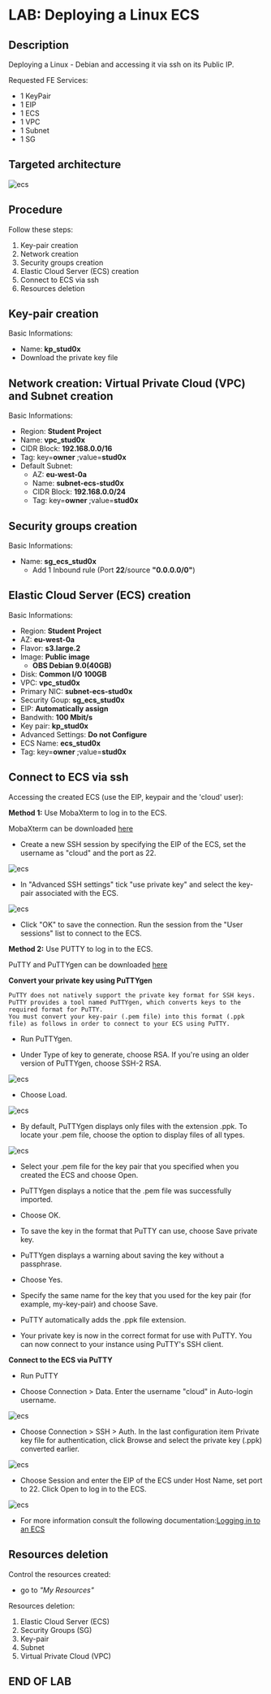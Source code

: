 # LAB: Deploying a Linux ECS

## Description

Deploying a Linux - Debian and accessing it via ssh on its Public IP.

Requested FE Services:
* 1 KeyPair
* 1 EIP
* 1 ECS
* 1 VPC
* 1 Subnet
* 1 SG

## Targeted architecture 
![ecs](images/ecs_lin.png)

## Procedure

Follow these steps:
1. Key-pair creation
2. Network creation
3. Security groups creation
4. Elastic Cloud Server (ECS) creation
5. Connect to ECS via ssh
6. Resources deletion
 

## Key-pair creation

Basic Informations:
* Name: **kp_stud0x**
* Download the private key file

## Network creation: Virtual Private Cloud (VPC) and Subnet creation 

Basic Informations:
* Region: **Student Project**
* Name: **vpc_stud0x**
* CIDR Block: **192.168.0.0/16**
* Tag: key=**owner** ;value=**stud0x**
* Default Subnet: 
  * AZ: **eu-west-0a**
  * Name: **subnet-ecs-stud0x**
  * CIDR Block: **192.168.0.0/24**
  * Tag: key=**owner** ;value=**stud0x**  


## Security groups creation

Basic Informations:
* Name: **sg_ecs_stud0x**
  * Add  1 Inbound rule (Port **22**/source **"0.0.0.0/0"**)

  
## Elastic Cloud Server (ECS) creation

Basic Informations:
* Region: **Student Project**
* AZ: **eu-west-0a**
* Flavor: **s3.large.2**
* Image: **Public image**
  * **OBS Debian 9.0(40GB)**
* Disk: **Common I/O 100GB**
* VPC: **vpc_stud0x**
* Primary NIC: **subnet-ecs-stud0x**
* Security Goup: **sg_ecs_stud0x**
* EIP: **Automatically assign**
* Bandwith: **100 Mbit/s**
* Key pair: **kp_stud0x**
* Advanced Settings: **Do not Configure**
* ECS Name: **ecs_stud0x**
* Tag: key=**owner** ;value=**stud0x**

## Connect to ECS via ssh

Accessing the created ECS (use the EIP, keypair and the 'cloud' user): 

**Method 1:** Use MobaXterm to log in to the ECS.

MobaXterm can be downloaded [here](https://mobaxterm.mobatek.net/download.html)

* Create a new SSH session by specifying the EIP of the ECS, set the username as "cloud" and the port as 22.

![ecs](images/mobaxterm1.png)

* In "Advanced SSH settings" tick "use private key" and select the key-pair associated with the ECS. 

![ecs](images/mobaxterm2.png)

* Click "OK" to save the connection.  Run the session from the "User sessions" list to connect to the ECS.



**Method 2:** Use PUTTY to log in to the ECS.

PuTTY and PuTTYgen can be downloaded [here](https://www.chiark.greenend.org.uk/~sgtatham/putty/latest.html)

**Convert your private key using PuTTYgen**

    PuTTY does not natively support the private key format for SSH keys.
    PuTTY provides a tool named PuTTYgen, which converts keys to the required format for PuTTY.
    You must convert your key-pair (.pem file) into this format (.ppk file) as follows in order to connect to your ECS using PuTTY. 

* Run PuTTYgen. 

* Under Type of key to generate, choose RSA. If you're using an older version of PuTTYgen, choose SSH-2 RSA. 
 
![ecs](images/puttygen1.png)

* Choose Load. 

![ecs](images/puttygen2.png)

* By default, PuTTYgen displays only files with the extension .ppk. To locate your .pem file, choose the option to display files of all types.
 
![ecs](images/puttygen3.png)

* Select your .pem file for the key pair that you specified when you created the ECS and choose Open. 


* PuTTYgen displays a notice that the .pem file was successfully imported.

* Choose OK.

* To save the key in the format that PuTTY can use, choose Save private key.

* PuTTYgen displays a warning about saving the key without a passphrase. 

* Choose Yes. 

* Specify the same name for the key that you used for the key pair (for example, my-key-pair) and choose Save.

* PuTTY automatically adds the .ppk file extension.

* Your private key is now in the correct format for use with PuTTY. You can now connect to your instance using PuTTY's SSH client. 


**Connect to the ECS via PuTTY**

* Run PuTTY

* Choose Connection > Data. Enter the username "cloud" in Auto-login username.

![ecs](images/putty1.png)

* Choose Connection > SSH > Auth. In the last configuration item Private key file for authentication, click Browse and select the private key (.ppk) converted earlier.

![ecs](images/putty2.png)

* Choose Session and enter the EIP of the ECS under Host Name, set port to 22.  Click Open to log in to the ECS.

![ecs](images/putty3.png)

* For more information consult the following documentation:[Logging in to an ECS](https://docs.prod-cloud-ocb.orange-business.com/en-us/usermanual/ecs/en-us_topic_0092494193.html)


## Resources deletion
Control the resources created:
* go to *"My Resources"*

Resources deletion:
1. Elastic Cloud Server (ECS)
2. Security Groups (SG)
3. Key-pair
4. Subnet
5. Virtual Private Cloud (VPC)

## END  OF  LAB

